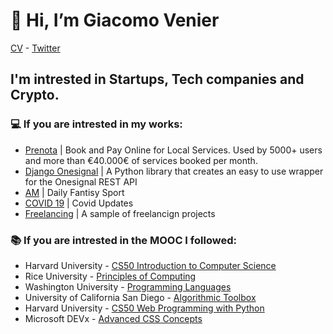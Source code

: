 # 👋 Hi, I’m Giacomo Venier
[CV](https://pdfhost.io/v/K7mC5pDCV_CVpdf.pdf) - [Twitter](https://twitter.com/giacomovenier)
## I'm intrested in Startups, Tech companies and Crypto. 

### 💻 If you are intrested in my works:
- [Prenota](https://github.com/VenierGiacomo/CS50-Introduction-to-computer-Science)   |  Book and Pay Online for Local Services. Used by 5000+ users and more than €40.000€ of services booked per month.
- [Django Onesignal](https://github.com/VenierGiacomo/CS50-Web-Programming-with-Python-and-JavaScript) | A Python library that creates an easy to use wrapper for 
the Onesignal REST API
- [AM](https://github.com/VenierGiacomo/Principles-of-Computing) | Daily Fantisy Sport
- [COVID 19](https://github.com/VenierGiacomo/Programming-Languages) | Covid Updates 
- [Freelancing](https://github.com/VenierGiacomo/Algorithmic-Toolbox) | A sample of freelancign projects

### 📚 If you are intrested in the MOOC I followed:
- Harvard University - [CS50 Introduction to Computer Science](https://github.com/VenierGiacomo/CS50-Introduction-to-computer-Science)
- Rice University - [Principles of Computing](https://github.com/VenierGiacomo/Principles-of-Computing)
- Washington University - [Programming Languages](https://github.com/VenierGiacomo/Programming-Languages)
- University of California San Diego - [Algorithmic Toolbox](https://github.com/VenierGiacomo/Algorithmic-Toolbox)
- Harvard University - [CS50 Web Programming with Python](https://github.com/VenierGiacomo/CS50-Web-Programming-with-Python-and-JavaScript)
- Microsoft DEVx - [Advanced CSS Concepts ](https://github.com/VenierGiacomo/Advanced-CSS-Concepts)

<!---
VenierGiacomo/VenierGiacomo is a ✨ special ✨ repository because its `README.md` (this file) appears on your GitHub profile.
You can click the Preview link to take a look at your changes.
--->
